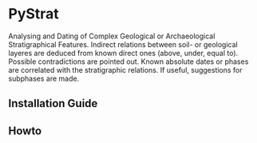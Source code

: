 # PyStrat
Analysing and Dating of Complex Geological or Archaeological Stratigraphical Features. Indirect relations between soil- or geological layeres are deduced from known direct ones (above, under, equal to). Possible contradictions are pointed out. Known absolute dates or phases are correlated with the stratigraphic relations. If useful, suggestions for subphases are made.

## Installation Guide

## Howto
